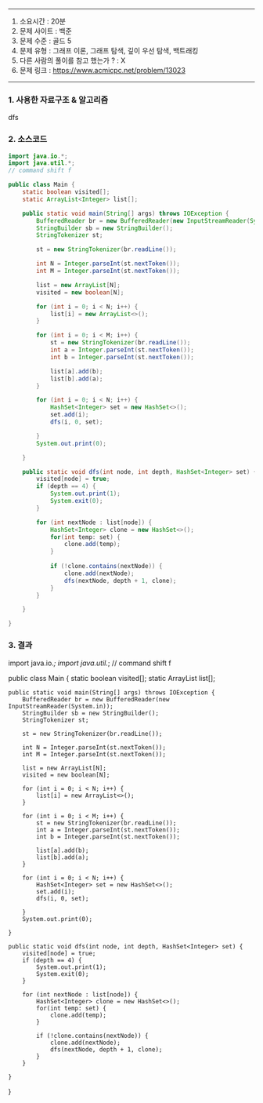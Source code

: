 
---

1. 소요시간 : 20분
2. 문제 사이트 : 백준
3. 문제 수준 : 골드 5
4. 문제 유형 : 그래프 이론, 그래프 탐색, 깊이 우선 탐색, 백트래킹
5. 다른 사람의 풀이를 참고 했는가 ? : X
6. 문제 링크 : https://www.acmicpc.net/problem/13023

---

### 1. 사용한 자료구조 & 알고리즘
dfs

### 2. 소스코드
```java
import java.io.*;
import java.util.*;
// command shift f

public class Main {
    static boolean visited[];
    static ArrayList<Integer> list[];

    public static void main(String[] args) throws IOException {
        BufferedReader br = new BufferedReader(new InputStreamReader(System.in));
        StringBuilder sb = new StringBuilder();
        StringTokenizer st;

        st = new StringTokenizer(br.readLine());

        int N = Integer.parseInt(st.nextToken());
        int M = Integer.parseInt(st.nextToken());

        list = new ArrayList[N];
        visited = new boolean[N];

        for (int i = 0; i < N; i++) {
            list[i] = new ArrayList<>();
        }

        for (int i = 0; i < M; i++) {
            st = new StringTokenizer(br.readLine());
            int a = Integer.parseInt(st.nextToken());
            int b = Integer.parseInt(st.nextToken());

            list[a].add(b);
            list[b].add(a);
        }

        for (int i = 0; i < N; i++) {
            HashSet<Integer> set = new HashSet<>();
            set.add(i);
            dfs(i, 0, set);

        }
        System.out.print(0);

    }

    public static void dfs(int node, int depth, HashSet<Integer> set) {
        visited[node] = true;
        if (depth == 4) {
            System.out.print(1);
            System.exit(0);
        }

        for (int nextNode : list[node]) {
            HashSet<Integer> clone = new HashSet<>();
            for(int temp: set) {
                clone.add(temp);
            }
            
            if (!clone.contains(nextNode)) {
                clone.add(nextNode);
                dfs(nextNode, depth + 1, clone);
            }
        }

    }

}
```
### 3. 결과

import java.io.*;
import java.util.*;
// command shift f

public class Main {
    static boolean visited[];
    static ArrayList<Integer> list[];

    public static void main(String[] args) throws IOException {
        BufferedReader br = new BufferedReader(new InputStreamReader(System.in));
        StringBuilder sb = new StringBuilder();
        StringTokenizer st;

        st = new StringTokenizer(br.readLine());

        int N = Integer.parseInt(st.nextToken());
        int M = Integer.parseInt(st.nextToken());

        list = new ArrayList[N];
        visited = new boolean[N];

        for (int i = 0; i < N; i++) {
            list[i] = new ArrayList<>();
        }

        for (int i = 0; i < M; i++) {
            st = new StringTokenizer(br.readLine());
            int a = Integer.parseInt(st.nextToken());
            int b = Integer.parseInt(st.nextToken());

            list[a].add(b);
            list[b].add(a);
        }

        for (int i = 0; i < N; i++) {
            HashSet<Integer> set = new HashSet<>();
            set.add(i);
            dfs(i, 0, set);

        }
        System.out.print(0);

    }

    public static void dfs(int node, int depth, HashSet<Integer> set) {
        visited[node] = true;
        if (depth == 4) {
            System.out.print(1);
            System.exit(0);
        }

        for (int nextNode : list[node]) {
            HashSet<Integer> clone = new HashSet<>();
            for(int temp: set) {
                clone.add(temp);
            }
            
            if (!clone.contains(nextNode)) {
                clone.add(nextNode);
                dfs(nextNode, depth + 1, clone);
            }
        }

    }

}
